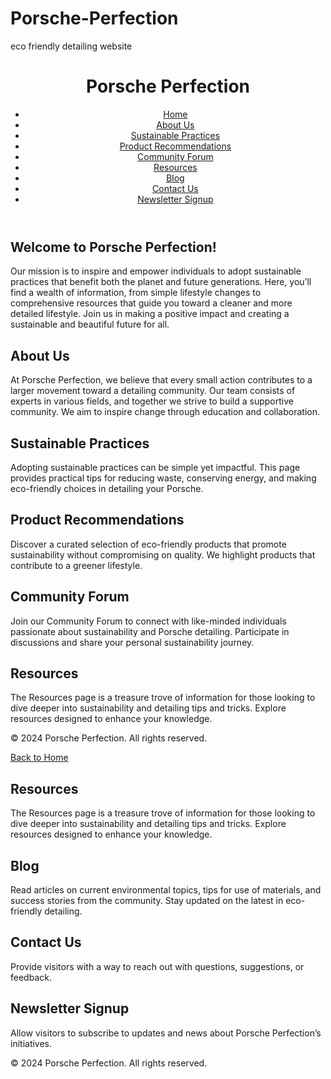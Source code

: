 # Porsche-Perfection
eco friendly detailing website
<!DOCTYPE html>
<html lang="en">
<head>
    <meta charset="UTF-8">
    <meta name="viewport" content="width=device-width, initial-scale=1.0">
    <title>Porsche Perfection</title>
    <link rel="stylesheet" href="styles.css">
</head>
<body>
    <header>
        <h1>Porsche Perfection</h1>
        <nav>
            <ul>
                <li><a href="project.html">Home</a></li>
                <li><a href="about.html">About Us</a></li>
                <li><a href="sustainable.html">Sustainable Practices</a></li>
                <li><a href="product.html">Product Recommendations</a></li>
                <li><a href="community.html">Community Forum</a></li>
                <li><a href="resources.html">Resources</a></li>
                <li><a href="blog.html">Blog</a></li>
                <li><a href="contact.html">Contact Us</a></li>
                <li><a href="newsletter.html">Newsletter Signup</a></li>
            </ul>
        </nav>
    </header>

<main>
        <section id="home">
            <h2>Welcome to Porsche Perfection!</h2>
            <p>Our mission is to inspire and empower individuals to adopt sustainable practices that benefit both the planet and future generations. Here, you’ll find a wealth of information, from simple lifestyle changes to comprehensive resources that guide you toward a cleaner and more detailed lifestyle. Join us in making a positive impact and creating a sustainable and beautiful future for all.</p>
        </section>

<section id="about">
            <h2>About Us</h2>
            <p>At Porsche Perfection, we believe that every small action contributes to a larger movement toward a detailing community. Our team consists of experts in various fields, and together we strive to build a supportive community. We aim to inspire change through education and collaboration.</p>
        </section>

<section id="sustainable-practices">
            <h2>Sustainable Practices</h2>
            <p>Adopting sustainable practices can be simple yet impactful. This page provides practical tips for reducing waste, conserving energy, and making eco-friendly choices in detailing your Porsche.</p>
        </section>

<section id="product-recommendations">
            <h2>Product Recommendations</h2>
            <p>Discover a curated selection of eco-friendly products that promote sustainability without compromising on quality. We highlight products that contribute to a greener lifestyle.</p>
        </section>

<section id="community-forum">
            <h2>Community Forum</h2>
            <p>Join our Community Forum to connect with like-minded individuals passionate about sustainability and Porsche detailing. Participate in discussions and share your personal sustainability journey.</p>
        </section>

 <section id="resources">
     <section id="resources">
            <h2>Resources</h2>
            <p>The Resources page is a treasure trove of information for those looking to dive deeper into sustainability and detailing tips and tricks. Explore resources designed to enhance your knowledge.</p>
<footer>
        <p>&copy; 2024 Porsche Perfection. All rights reserved.</p>
        <p><a href="projectp2.html">Back to Home</a></p>
    </footer>
        </section>
            <h2>Resources</h2>
            <p>The Resources page is a treasure trove of information for those looking to dive deeper into sustainability and detailing tips and tricks. Explore resources designed to enhance your knowledge.</p>
        </section>

 <section id="blog">
            <h2>Blog</h2>
            <p>Read articles on current environmental topics, tips for use of materials, and success stories from the community. Stay updated on the latest in eco-friendly detailing.</p>
        </section>

 <section id="contact">
            <h2>Contact Us</h2>
            <p>Provide visitors with a way to reach out with questions, suggestions, or feedback.</p>
        </section>

 <section id="newsletter">
            <h2>Newsletter Signup</h2>
            <p>Allow visitors to subscribe to updates and news about Porsche Perfection’s initiatives.</p>
        </section>
    </main>

 <footer>
        <p>&copy; 2024 Porsche Perfection. All rights reserved.</p>
    </footer>
</body>
</html>

